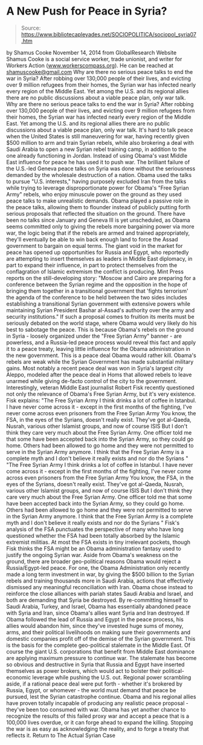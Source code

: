 # A New Push for Peace in Syria?

> Source: https://www.bibliotecapleyades.net/SOCIOPOLITICA/sociopol_syria07.htm

by Shamus Cooke November 14, 2014 from GlobalResearch Website
Shamus Cooke is a social service worker, trade unionist, and writer for Workers Action (www.workerscompass.org). He can be reached at shamuscooke@gmail.com
Why are there no serious peace talks to end the war in Syria? After robbing over 130,000 people of their lives, and evicting over 9 million refugees from their homes, the Syrian war has infected nearly every region of the Middle East. Yet among the U.S. and its regional allies there are no public discussions about a viable peace plan, only war talk.
Why are there no serious peace talks to end the war in Syria?
After robbing over 130,000 people of their lives, and evicting over 9 million refugees from their homes, the Syrian war has infected nearly every region of the Middle East.
Yet among the U.S. and its regional allies there are no public discussions about a viable peace plan, only war talk.
It's hard to talk peace when the United States is still maneuvering for war, having recently given $500 million to arm and train Syrian rebels, while also brokering a deal with Saudi Arabia to open a new Syrian rebel training camp, in addition to the one already functioning in Jordan.
Instead of using Obama's vast Middle East influence for peace he has used it to push war.
The brilliant failure of the U.S.-led Geneva peace talks on Syria was done without the seriousness demanded by the wholesale destruction of a nation.
Obama used the talks to pursue "U.S. interests," having purposely excluded Iran from the talks while trying to leverage disproportionate power for Obama's "Free Syrian Army" rebels, who enjoy minuscule power on the ground as they used peace talks to make unrealistic demands.
Obama played a passive role in the peace talks, allowing them to flounder instead of publicly putting forth serious proposals that reflected the situation on the ground. There have been no talks since January and Geneva III is yet unscheduled, as Obama seems committed only to giving the rebels more bargaining power via more war, the logic being that if the rebels are armed and trained appropriately, they'll eventually be able to win back enough land to force the Assad government to bargain on equal terms.
The giant void in the market for peace has opened up opportunities for Russia and Egypt, who reportedly are attempting to insert themselves as leaders in Middle East diplomacy, in part to expand their influence, in part to protect themselves from the conflagration of Islamic extremism the conflict is producing.
Mint Press reports on the still-developing story:
"Moscow and Cairo are preparing for a conference between the Syrian regime and the opposition in the hope of bringing them together in a transitional government that 'fights terrorism' the agenda of the conference to be held between the two sides includes establishing a transitional Syrian government with extensive powers while maintaining Syrian President Bashar al-Assad's authority over the army and security institutions."
If such a proposal comes to fruition its merits must be seriously debated on the world stage, where Obama would very likely do his best to sabotage the peace.
This is because Obama's rebels on the ground in Syria - loosely organized under the "Free Syrian Army" banner - are powerless, and a Russia-led peace process would reveal this fact and apply it to a peace treaty, leaving little influence for the Obama administration in the new government.
This is a peace deal Obama would rather kill.
Obama's rebels are weak while the Syrian Government has made substantial military gains.
Most notably a recent peace deal was won in Syria's largest city Aleppo, modeled after the peace deal in Homs that allowed rebels to leave unarmed while giving de-facto control of the city to the government.
Interestingly, veteran Middle East journalist Robert Fisk recently questioned not only the relevance of Obama's Free Syrian Army, but it's very existence.
Fisk explains:
"The Free Syrian Army I think drinks a lot of coffee in Istanbul. I have never come across it - except in the first months of the fighting, I've never come across even prisoners from the Free Syrian Army You know, the FSA, in the eyes of the Syrians, doesn't really exist. They've got al-Qaeda, Nusrah, various other Islamist groups, and now of course ISIS But I don't think they care very much about the Free Syrian Army. One officer told me that some have been accepted back into the Syrian Army, so they could go home. Others had been allowed to go home and they were not permitted to serve in the Syrian Army anymore. I think that the Free Syrian Army is a complete myth and I don't believe it really exists and nor do the Syrians "
"The Free Syrian Army I think drinks a lot of coffee in Istanbul. I have never come across it - except in the first months of the fighting, I've never come across even prisoners from the Free Syrian Army
You know, the FSA, in the eyes of the Syrians, doesn't really exist. They've got al-Qaeda, Nusrah, various other Islamist groups, and now of course ISIS But I don't think they care very much about the Free Syrian Army.
One officer told me that some have been accepted back into the Syrian Army, so they could go home. Others had been allowed to go home and they were not permitted to serve in the Syrian Army anymore.
I think that the Free Syrian Army is a complete myth and I don't believe it really exists and nor do the Syrians "
Fisk's analysis of the FSA punctuates the perspective of many who have long questioned whether the FSA had been totally absorbed by the Islamic extremist militias.
At most the FSA exists in tiny irrelevant pockets, though Fisk thinks the FSA might be an Obama administration fantasy used to justify the ongoing Syrian war.
Aside from Obama's weakness on the ground, there are broader geo-political reasons Obama would reject a Russia/Egypt-led peace.
For one, the Obama Administration only recently made a long term investment in war, by giving the $500 billion to the Syrian rebels and training thousands more in Saudi Arabia, actions that effectively dismissed any meaningful reconciliation with Iran.
Obama chose instead to reinforce the close alliances with pariah states Saudi Arabia and Israel, and both are demanding that Syria be destroyed.
By re-committing himself to Saudi Arabia, Turkey, and Israel, Obama has essentially abandoned peace with Syria and Iran, since Obama's allies want Syria and Iran destroyed.
If Obama followed the lead of Russia and Egypt in the peace process, his allies would abandon him, since they've invested huge sums of money, arms, and their political livelihoods on making sure their governments and domestic companies profit off of the demise of the Syrian government.
This is the basis for the complete geo-political stalemate in the Middle East.
Of course the giant U.S. corporations that benefit from Middle East dominance are applying maximum pressure to continue war. The stalemate has become so obvious and destructive in Syria that Russia and Egypt have inserted themselves as power brokers, which would act to bolster their political-economic leverage while pushing the U.S. out.
Regional power scrambling aside, if a rational peace deal were put forth - whether it's brokered by Russia, Egypt, or whomever - the world must demand that peace be pursued, lest the Syrian catastrophe continue.
Obama and his regional allies have proven totally incapable of producing any realistic peace proposal - they've been too consumed with war.
Obama has yet another chance to recognize the results of this failed proxy war and accept a peace that is a 100,000 lives overdue, or it can forge ahead to expand the killing.
Stopping the war is as easy as acknowledging the reality, and to forge a treaty that reflects it.
Return to The Actual Syrian Case
